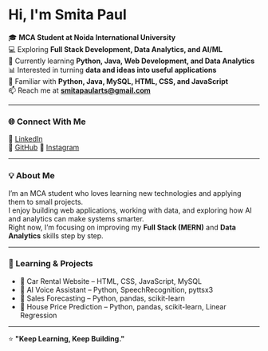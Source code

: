 # Hi, I'm Smita Paul 

🎓 **MCA Student at Noida International University**  
💻 Exploring **Full Stack Development, Data Analytics, and AI/ML**  
🌱 Currently learning **Python, Java, Web Development, and Data Analytics**   
📊 Interested in turning **data and ideas into useful applications**  
🧠 Familiar with **Python, Java, MySQL, HTML, CSS, and JavaScript**  
📫 Reach me at **smitapaularts@gmail.com**

---

### 🌐 Connect With Me
🔗 [LinkedIn](https://www.linkedin.com/in/smita-paul-51842134b)  
🐙 [GitHub](https://github.com/Smita-Pau)
🎨 [Instagram](https://www.instagram.com/smitapaul_05?igsh=M2xtYmNya29wZzkz)

---

### 💡 About Me
I’m an MCA student who loves learning new technologies and applying them to small projects.  
I enjoy building web applications, working with data, and exploring how AI and analytics can make systems smarter.  
Right now, I’m focusing on improving my **Full Stack (MERN)** and **Data Analytics** skills step by step.

---

### 📘 Learning & Projects
- 🔹 Car Rental Website – HTML, CSS, JavaScript, MySQL  
- 🔹 AI Voice Assistant – Python, SpeechRecognition, pyttsx3  
- 🔹 Sales Forecasting – Python, pandas, scikit-learn
- 🔹 House Price Prediction – Python, pandas, scikit-learn, Linear Regression 


---

⭐ **"Keep Learning, Keep Building."**
